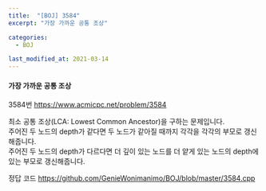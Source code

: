 ```yaml
---
title:  "[BOJ] 3584"
excerpt: "가장 가까운 공통 조상"

categories:
  - BOJ

last_modified_at: 2021-03-14
---
```


#### 가장 가까운 공통 조상

3584번 <https://www.acmicpc.net/problem/3584>

최소 공통 조상(LCA: Lowest Common Ancestor)을 구하는 문제입니다.<br>
주어진 두 노드의 depth가 같다면 두 노드가 같아질 때까지 각각을 각각의 부모로 갱신해줍니다.<br>
주어진 두 노드의 depth가 다르다면 더 깊이 있는 노드를 더 얕게 있는 노드의 depth에 있는 부모로 갱신해줍니다.

정답 코드 <https://github.com/GenieWonimanimo/BOJ/blob/master/3584.cpp>